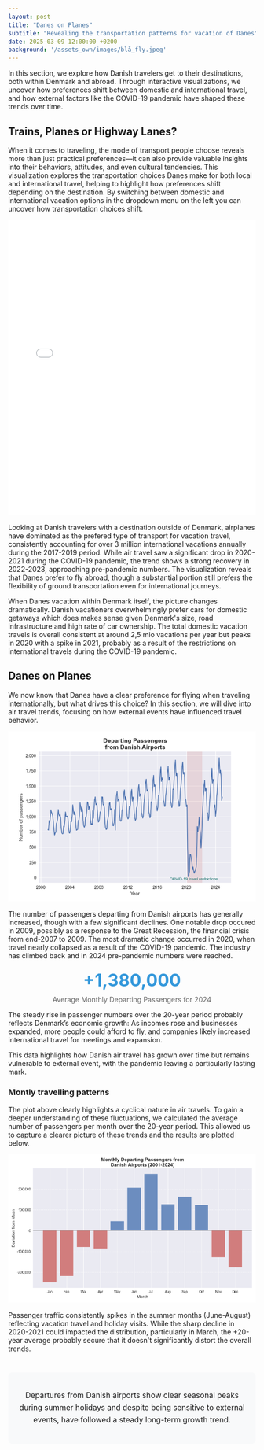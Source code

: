 ```yaml
---
layout: post
title: "Danes on Planes"
subtitle: "Revealing the transportation patterns for vacation of Danes" # Better
date: 2025-03-09 12:00:00 +0200
background: '/assets_own/images/blå_fly.jpeg'
---
```


In this section, we explore how Danish travelers get to their destinations, both within Denmark and abroad. Through interactive visualizations, we uncover how preferences shift between domestic and international travel, and how external factors like the COVID-19 pandemic have shaped these trends over time.

## Trains, Planes or Highway Lanes?

When it comes to traveling, the mode of transport people choose reveals more than just practical preferences—it can also provide valuable insights into their behaviors, attitudes, and even cultural tendencies. This visualization explores the transportation choices Danes make for both local and international travel, helping to highlight how preferences shift depending on the destination. By switching between domestic and international vacation options in the dropdown menu on the left you can uncover how transportation choices shift.

<iframe src="/assets_own/transportation_bokeh_plot.html"
        style="width: 100%; height: 600px; border: none; overflow: hidden;"></iframe>

Looking at Danish travelers with a destination outside of Denmark, airplanes have dominated as the prefered type of transport for vacation travel, consistently accounting for over 3 million international vacations annually during the 2017-2019 period. While air travel saw a significant drop in 2020-2021 during the COVID-19 pandemic, the trend shows a strong recovery in 2022-2023, approaching pre-pandemic numbers. The visualization reveals that Danes prefer to fly abroad, though a substantial portion still prefers the flexibility of ground transportation even for international journeys.

When Danes vacation within Denmark itself, the picture changes dramatically. Danish vacationers overwhelmingly prefer cars for domestic getaways which does makes sense given Denmark's size, road infrastructure and high rate of car ownership. The total domestic vacation travels is overall consistent at around 2,5 mio vacations per year but peaks in 2020 with a spike in 2021, probably as a result of the restrictions on international travels during the COVID-19 pandemic. 

## Danes on Planes

We now know that Danes have a clear preference for flying when traveling internationally, but what drives this choice? In this section, we will dive into air travel trends, focusing on how external events have influenced travel behavior.

<img class="img-fluid" src="/assets_own/departing_passengers.png" alt="Demo Image">

The number of passengers departing from Danish airports has generally increased, though with a few significant declines. One notable drop occured in 2009, possibly as a response to the Great Recession, the financial crisis from end-2007 to 2009. The most dramatic change occurred in 2020, when travel nearly collapsed as a result of the COVID-19 pandemic. The industry has climbed back and in 2024 pre-pandemic numbers were reached. 

<div class="hero-stat">+1,380,000</div>
<p style="text-align: center; color: #666; margin-top: -10px;">Average Monthly Departing Passengers for 2024</p>
The steady rise in passenger numbers over the 20-year period probably reflects Denmark’s economic growth: As incomes rose and businesses expanded, more people could afford to fly, and companies likely increased international travel for meetings and expansion.

This data highlights how Danish air travel has grown over time but remains vulnerable to external event, with the pandemic leaving a particularly lasting mark.

### Montly travelling patterns

The plot above clearly highlights a cyclical nature in air travels. To gain a deeper understanding of these fluctuations, we calculated the average number of passengers per month over the 20-year period. This allowed us to capture a clearer picture of these trends and the results are plotted below.

<img class="img-fluid" src="/assets_own/popular_months.png" alt="Demo Image">

Passenger traffic consistently spikes in the summer months (June-August) reflecting vacation travel and holiday visits. While the sharp decline in 2020-2021 could impacted the distribution, particularly in March, the +20-year average probably secure that it doesn't significantly distort the overall trends.

<div class="conclusion">
<p>Departures from Danish airports show clear seasonal peaks during summer holidays and despite being sensitive to external events, have followed a steady long-term growth trend.</p>
</div>

<style>
.hero-stat {
  text-align: center;
  font-size: 2.5em;
  color: #3498db;
  margin: 20px 0;
  font-weight: bold;
}

.conclusion {
    text-align: center;
    font-size: 1.1em;
    margin-top: 40px;
    padding: 20px;
    background-color: #f8f9fa;
    border-radius: 8px;
    line-height: 1.6;
}
</style>